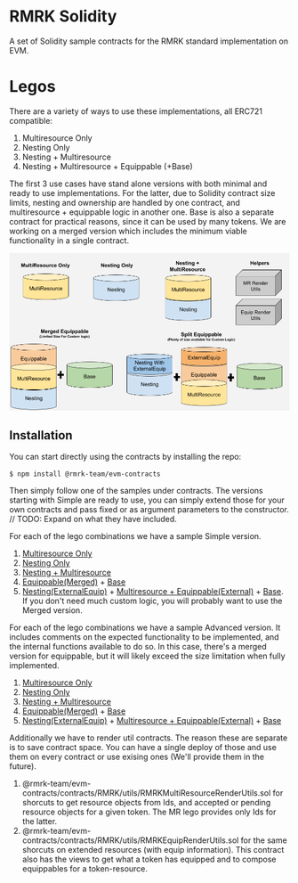 # RMRK Solidity

A set of Solidity sample contracts for the RMRK standard implementation on EVM.

# Legos
There are a variety of ways to use these implementations, all ERC721 compatible:
1. Multiresource Only
1. Nesting Only
1. Nesting + Multiresource
1. Nesting + Multiresource + Equippable (+Base) 

The first 3 use cases have stand alone versions with both minimal and ready to use implementations. 
For the latter, due to Solidity contract size limits, nesting and ownership are handled by one contract, and multiresource + equippable logic in another one. Base is also a separate contract for practical reasons, since it can be used by many tokens. We are working on a merged version which includes the minimum viable functionality in a single contract.

![image Legos](./RMRKLegos.png)


## Installation

You can start directly using the contracts by installing the repo:
```
$ npm install @rmrk-team/evm-contracts
```

Then simply follow one of the samples under contracts. The versions starting with Simple are ready to use, you can simply extend those for your own contracts and pass fixed or as argument parameters to the constructor. 
// TODO: Expand on what they have included.

For each of the lego combinations we have a sample Simple version.
1. [Multiresource Only](https://github.com/rmrk-team/evm-sample-contracts/blob/master/contracts/SimpleMultiResource.sol)
1. [Nesting Only](https://github.com/rmrk-team/evm-sample-contracts/blob/master/contracts/SimpleNesting.sol)
1. [Nesting + Multiresource](https://github.com/rmrk-team/evm-sample-contracts/blob/master/contracts/SimpleNestingMultiResource.sol)
1. [Equippable(Merged)](https://github.com/rmrk-team/evm-sample-contracts/blob/master/contracts/SimpleEquippable.sol) + [Base](https://github.com/rmrk-team/evm-sample-contracts/blob/master/contracts/SimpleBase.sol)
1. [Nesting(ExternalEquip)](https://github.com/rmrk-team/evm-sample-contracts/blob/master/contracts/SimpleNestingExternalEquip.sol) + [Multiresource + Equippable(External)](https://github.com/rmrk-team/evm-sample-contracts/blob/master/contracts/SimpleExternalEquip.sol) + [Base](https://github.com/rmrk-team/evm-sample-contracts/blob/master/contracts/SimpleBase.sol). If you don't need much custom logic, you will probably want to use the Merged version.

For each of the lego combinations we have a sample Advanced version. It includes comments on the expected functionality to be implemented, and the internal functions available to do so. In this case, there's a merged version for equippable, but it will likely exceed the size limitation when fully implemented.
1. [Multiresource Only](https://github.com/rmrk-team/evm-sample-contracts/blob/master/contracts/AdvancedMultiResource.sol)
1. [Nesting Only](https://github.com/rmrk-team/evm-sample-contracts/blob/master/contracts/AdvancedNesting.sol)
1. [Nesting + Multiresource](https://github.com/rmrk-team/evm-sample-contracts/blob/master/contracts/AdvancedNestingMultiResource.sol)
1. [Equippable(Merged)](https://github.com/rmrk-team/evm-sample-contracts/blob/master/contracts/AdvancedEquippable.sol) + [Base](https://github.com/rmrk-team/evm-sample-contracts/blob/master/contracts/AdvancedBase.sol)
1. [Nesting(ExternalEquip)](https://github.com/rmrk-team/evm-sample-contracts/blob/master/contracts/AdvancedNestingExternalEquip.sol) + [Multiresource + Equippable(External)](https://github.com/rmrk-team/evm-sample-contracts/blob/master/contracts/AdvancedExternalEquip.sol) + [Base](https://github.com/rmrk-team/evm-sample-contracts/blob/master/contracts/AdvancedBase.sol)

Additionally we have to render util contracts. The reason these are separate is to save contract space. You can have a single deploy of those and use them on every contract or use exising ones (We'll provide them in the future).
1. @rmrk-team/evm-contracts/contracts/RMRK/utils/RMRKMultiResourceRenderUtils.sol for shorcuts to get resource objects from Ids, and accepted or pending resource objects for a given token. The MR lego provides only Ids for the latter.
1. @rmrk-team/evm-contracts/contracts/RMRK/utils/RMRKEquipRenderUtils.sol for the same shorcuts on extended resources (with equip information). This contract also has the views to get what a token has equipped and to compose equippables for a token-resource.
